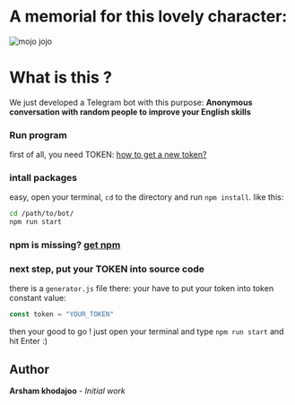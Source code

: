 # A memorial for this lovely character:
![mojo jojo](https://vignette.wikia.nocookie.net/teen-titans-go/images/3/34/Mojo_Jojo.png/revision/latest?cb=20160704151135)

# What is this ?
We just developed a Telegram bot with this purpose:
**Anonymous conversation with random people to improve your English skills**



### Run program
first of all, you need TOKEN: [how to get a new token?](https://medium.com/shibinco/create-a-telegram-bot-using-botfather-and-get-the-api-token-900ba00e0f39)

### intall packages
easy, open your terminal, `cd` to the directory and run `npm install`.
like this: 
```bash
cd /path/to/bot/
npm run start
```

### npm is missing? [get npm](https://www.npmjs.com/get-npm)

### next step, put your TOKEN into source code
there is a `generator.js` file there:
your have to put your token into token constant value:
```javascript
const token = "YOUR_TOKEN"
```
then your good to go ! just open your terminal and type `npm run start` and hit Enter :)

## Author 
**Arsham khodajoo** - *Initial work*
